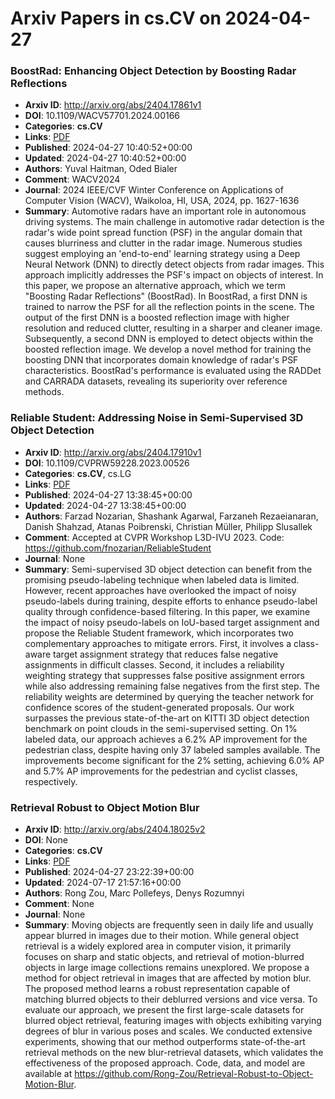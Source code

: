 # Arxiv Papers in cs.CV on 2024-04-27
### BoostRad: Enhancing Object Detection by Boosting Radar Reflections
- **Arxiv ID**: http://arxiv.org/abs/2404.17861v1
- **DOI**: 10.1109/WACV57701.2024.00166
- **Categories**: **cs.CV**
- **Links**: [PDF](http://arxiv.org/pdf/2404.17861v1)
- **Published**: 2024-04-27 10:40:52+00:00
- **Updated**: 2024-04-27 10:40:52+00:00
- **Authors**: Yuval Haitman, Oded Bialer
- **Comment**: WACV2024
- **Journal**: 2024 IEEE/CVF Winter Conference on Applications of Computer Vision
  (WACV), Waikoloa, HI, USA, 2024, pp. 1627-1636
- **Summary**: Automotive radars have an important role in autonomous driving systems. The main challenge in automotive radar detection is the radar's wide point spread function (PSF) in the angular domain that causes blurriness and clutter in the radar image. Numerous studies suggest employing an 'end-to-end' learning strategy using a Deep Neural Network (DNN) to directly detect objects from radar images. This approach implicitly addresses the PSF's impact on objects of interest. In this paper, we propose an alternative approach, which we term "Boosting Radar Reflections" (BoostRad). In BoostRad, a first DNN is trained to narrow the PSF for all the reflection points in the scene. The output of the first DNN is a boosted reflection image with higher resolution and reduced clutter, resulting in a sharper and cleaner image. Subsequently, a second DNN is employed to detect objects within the boosted reflection image. We develop a novel method for training the boosting DNN that incorporates domain knowledge of radar's PSF characteristics. BoostRad's performance is evaluated using the RADDet and CARRADA datasets, revealing its superiority over reference methods.



### Reliable Student: Addressing Noise in Semi-Supervised 3D Object Detection
- **Arxiv ID**: http://arxiv.org/abs/2404.17910v1
- **DOI**: 10.1109/CVPRW59228.2023.00526
- **Categories**: **cs.CV**, cs.LG
- **Links**: [PDF](http://arxiv.org/pdf/2404.17910v1)
- **Published**: 2024-04-27 13:38:45+00:00
- **Updated**: 2024-04-27 13:38:45+00:00
- **Authors**: Farzad Nozarian, Shashank Agarwal, Farzaneh Rezaeianaran, Danish Shahzad, Atanas Poibrenski, Christian Müller, Philipp Slusallek
- **Comment**: Accepted at CVPR Workshop L3D-IVU 2023. Code:
  https://github.com/fnozarian/ReliableStudent
- **Journal**: None
- **Summary**: Semi-supervised 3D object detection can benefit from the promising pseudo-labeling technique when labeled data is limited. However, recent approaches have overlooked the impact of noisy pseudo-labels during training, despite efforts to enhance pseudo-label quality through confidence-based filtering. In this paper, we examine the impact of noisy pseudo-labels on IoU-based target assignment and propose the Reliable Student framework, which incorporates two complementary approaches to mitigate errors. First, it involves a class-aware target assignment strategy that reduces false negative assignments in difficult classes. Second, it includes a reliability weighting strategy that suppresses false positive assignment errors while also addressing remaining false negatives from the first step. The reliability weights are determined by querying the teacher network for confidence scores of the student-generated proposals. Our work surpasses the previous state-of-the-art on KITTI 3D object detection benchmark on point clouds in the semi-supervised setting. On 1% labeled data, our approach achieves a 6.2% AP improvement for the pedestrian class, despite having only 37 labeled samples available. The improvements become significant for the 2% setting, achieving 6.0% AP and 5.7% AP improvements for the pedestrian and cyclist classes, respectively.



### Retrieval Robust to Object Motion Blur
- **Arxiv ID**: http://arxiv.org/abs/2404.18025v2
- **DOI**: None
- **Categories**: **cs.CV**
- **Links**: [PDF](http://arxiv.org/pdf/2404.18025v2)
- **Published**: 2024-04-27 23:22:39+00:00
- **Updated**: 2024-07-17 21:57:16+00:00
- **Authors**: Rong Zou, Marc Pollefeys, Denys Rozumnyi
- **Comment**: None
- **Journal**: None
- **Summary**: Moving objects are frequently seen in daily life and usually appear blurred in images due to their motion. While general object retrieval is a widely explored area in computer vision, it primarily focuses on sharp and static objects, and retrieval of motion-blurred objects in large image collections remains unexplored. We propose a method for object retrieval in images that are affected by motion blur. The proposed method learns a robust representation capable of matching blurred objects to their deblurred versions and vice versa. To evaluate our approach, we present the first large-scale datasets for blurred object retrieval, featuring images with objects exhibiting varying degrees of blur in various poses and scales. We conducted extensive experiments, showing that our method outperforms state-of-the-art retrieval methods on the new blur-retrieval datasets, which validates the effectiveness of the proposed approach. Code, data, and model are available at https://github.com/Rong-Zou/Retrieval-Robust-to-Object-Motion-Blur.



